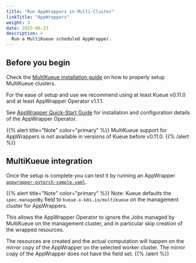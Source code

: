 ```yaml
---
title: "Run AppWrappers in Multi-Cluster"
linkTitle: "AppWrappers"
weight: 3
date: 2025-06-23
description: >
  Run a MultiKueue scheduled AppWrapper.
---
```


## Before you begin

Check the [MultiKueue installation guide](/docs/tasks/manage/setup_multikueue) on how to properly setup MultiKueue clusters.

For the ease of setup and use we recommend using at least Kueue v0.11.0 and at least AppWrapper Operator v1.1.1.

See [AppWrapper Quick-Start Guide](https://project-codeflare.github.io/appwrapper/quick-start/) for installation and configuration details of the AppWrapper Operator.

{{% alert title="Note" color="primary" %}}
MultiKueue support for AppWrappers is not available in versions of Kueue before v0.11.0.
{{% /alert %}}

## MultiKueue integration

Once the setup is complete you can test it by running an AppWrapper [`appwrapper-pytorch-sample.yaml`](/docs/tasks/run/appwrappers/#example-appwrapper-containing-a-pytorchjob).

{{% alert title="Note" color="primary" %}}
Note: Kueue defaults the `spec.managedBy` field to `kueue.x-k8s.io/multikueue` on the management cluster for AppWrappers.

This allows the AppWrapper Operator to ignore the Jobs managed by MultiKueue on the management cluster, and in particular skip creation of the wrapped resources.

The resources are created and the actual computation will happen on the mirror copy of the AppWrapper on the selected worker cluster.
The mirror copy of the AppWrapper does not have the field set.
{{% /alert %}}
